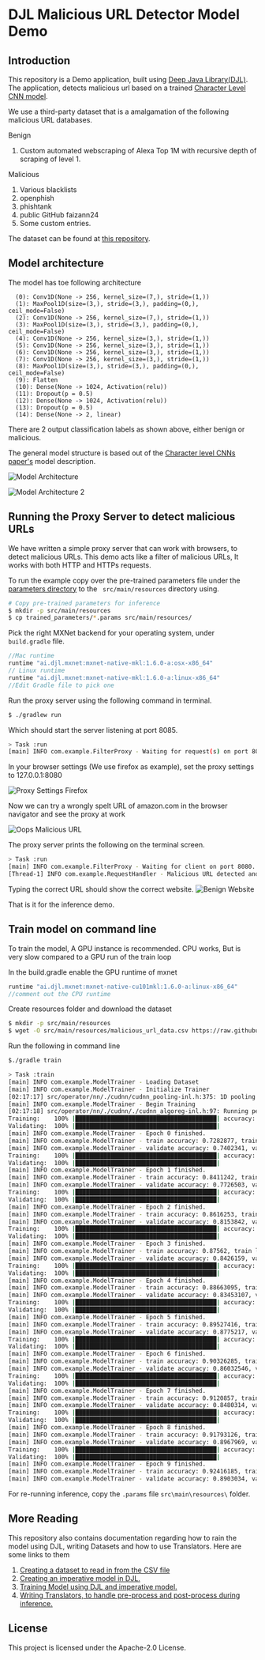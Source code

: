 # DJL Malicious URL Detector Model Demo

## Introduction

This repository is a Demo application, built using [Deep Java Library(DJL)](https://github.com/awslabs/djl). The application, detects malicious url based on a trained [Character Level CNN model](https://arxiv.org/abs/1509.01626).

We use a third-party dataset that is a amalgamation of the following malicious URL databases.

Benign

1. Custom automated webscraping of Alexa Top 1M with recursive depth of scraping of level 1.

Malicious

1. Various blacklists
2. openphish
3. phishtank
4. public GitHub faizann24
5. Some custom entries.

The dataset can be found at [this repository](https://github.com/incertum/cyber-matrix-ai/tree/master/Malicious-URL-Detection-Deep-Learning).

## Model architecture

The model has toe following architecture

```
  (0): Conv1D(None -> 256, kernel_size=(7,), stride=(1,))
  (1): MaxPool1D(size=(3,), stride=(3,), padding=(0,), ceil_mode=False)
  (2): Conv1D(None -> 256, kernel_size=(7,), stride=(1,))
  (3): MaxPool1D(size=(3,), stride=(3,), padding=(0,), ceil_mode=False)
  (4): Conv1D(None -> 256, kernel_size=(3,), stride=(1,))
  (5): Conv1D(None -> 256, kernel_size=(3,), stride=(1,))
  (6): Conv1D(None -> 256, kernel_size=(3,), stride=(1,))
  (7): Conv1D(None -> 256, kernel_size=(3,), stride=(1,))
  (8): MaxPool1D(size=(3,), stride=(3,), padding=(0,), ceil_mode=False)
  (9): Flatten
  (10): Dense(None -> 1024, Activation(relu))
  (11): Dropout(p = 0.5)
  (12): Dense(None -> 1024, Activation(relu))
  (13): Dropout(p = 0.5)
  (14): Dense(None -> 2, linear)

```
There are 2 output classification labels as shown above, either benign or malicious.

The general model structure is based out of the [Character level CNNs paper's](https://arxiv.org/abs/1509.01626) model description.

![Model Architecture](docs/convolutional_layers.png) 

![Model Architecture 2](docs/dense_layer.png)

## Running the Proxy Server to detect malicious URLs

We have written a simple proxy server that can work with browsers, to detect malicious URLs. This demo  acts like a filter of malicious URLs, It works with both HTTP and HTTPs requests.

To run the example copy over the pre-trained parameters file under the [parameters directory](trained_parameters) to the ``` src/main/resources``` directory using.

```bash
# Copy pre-trained parameters for inference
$ mkdir -p src/main/resources
$ cp trained_parameters/*.params src/main/resources/
```

Pick the right MXNet backend for your operating system, under ```build.gradle``` file. 

```groovy
//Mac runtime
runtime "ai.djl.mxnet:mxnet-native-mkl:1.6.0-a:osx-x86_64"
// Linux runtime
runtime "ai.djl.mxnet:mxnet-native-mkl:1.6.0-a:linux-x86_64"
//Edit Gradle file to pick one
```

Run the proxy server using the following command in terminal.

```bash
$ ./gradlew run
```
Which should start the server listening at port 8085.
```bash
> Task :run
[main] INFO com.example.FilterProxy - Waiting for request(s) on port 8080
```
In your browser settings (We use firefox as example), set the proxy settings to 127.0.0.1:8080

![Proxy Settings Firefox](docs/proxy_firefox.png)

Now we can try a wrongly spelt URL of amazon.com in the browser navigator and see the proxy at work

![Oops Malicious URL](docs/wrong_url_firefox.png)

The proxy server prints the following on the terminal screen.
```bash
> Task :run
[main] INFO com.example.FilterProxy - Waiting for client on port 8080..
[Thread-1] INFO com.example.RequestHandler - Malicious URL detected and blocked http://amazom.com/
```

Typing the correct URL should show the correct website.
![Benign Website](docs/correct_firefox.png)    

That is it for the inference demo.

## Train model on command line

To train the model, A GPU instance is recommended. CPU works, But is very slow compared to a GPU run of the train loop

In the build.gradle enable the GPU runtime of mxnet

```groovy
runtime "ai.djl.mxnet:mxnet-native-cu101mkl:1.6.0-a:linux-x86_64"
//comment out the CPU runtime
```
Create resources folder and download the dataset
```bash
$ mkdir -p src/main/resources
$ wget -O src/main/resources/malicious_url_data.csv https://raw.githubusercontent.com/incertum/cyber-matrix-ai/master/Malicious-URL-Detection-Deep-Learning/data/url_data_mega_deep_learning.csv
```

Run the following in command line

```bash
$./gradle train

> Task :train
[main] INFO com.example.ModelTrainer - Loading Dataset
[main] INFO com.example.ModelTrainer - Initialize Trainer
[02:17:17] src/operator/nn/./cudnn/cudnn_pooling-inl.h:375: 1D pooling is not supported by cudnn, MXNet 1D pooling is applied.
[main] INFO com.example.ModelTrainer - Begin Training
[02:17:18] src/operator/nn/./cudnn/./cudnn_algoreg-inl.h:97: Running performance tests to find the best convolution algorithm, this can take a while... (set the environment variable MXNET_CUDNN_AUTOTUNE_DEFAULT to 0 to disable)
Training:    100% |████████████████████████████████████████| accuracy: 0.73 loss: 0.53 speed: 1734.70 urls/sec
Validating:  100% |████████████████████████████████████████|
[main] INFO com.example.ModelTrainer - Epoch 0 finished.
[main] INFO com.example.ModelTrainer - train accuracy: 0.7282877, train loss: 0.52515125
[main] INFO com.example.ModelTrainer - validate accuracy: 0.7402341, validate loss: 0.56785536
Training:    100% |████████████████████████████████████████| accuracy: 0.84 loss: 0.36 speed: 1741.51 urls/sec
Validating:  100% |████████████████████████████████████████|
[main] INFO com.example.ModelTrainer - Epoch 1 finished.
[main] INFO com.example.ModelTrainer - train accuracy: 0.8411242, train loss: 0.36307296
[main] INFO com.example.ModelTrainer - validate accuracy: 0.7726503, validate loss: 0.541216
Training:    100% |████████████████████████████████████████| accuracy: 0.86 loss: 0.32 speed: 1755.39 urls/sec
Validating:  100% |████████████████████████████████████████|
[main] INFO com.example.ModelTrainer - Epoch 2 finished.
[main] INFO com.example.ModelTrainer - train accuracy: 0.8616253, train loss: 0.31982687
[main] INFO com.example.ModelTrainer - validate accuracy: 0.8153842, validate loss: 0.42479417
Training:    100% |████████████████████████████████████████| accuracy: 0.88 loss: 0.29 speed: 1547.37 urls/sec
Validating:  100% |████████████████████████████████████████|
[main] INFO com.example.ModelTrainer - Epoch 3 finished.
[main] INFO com.example.ModelTrainer - train accuracy: 0.87562, train loss: 0.2914456
[main] INFO com.example.ModelTrainer - validate accuracy: 0.8426159, validate loss: 0.3691258
Training:    100% |████████████████████████████████████████| accuracy: 0.89 loss: 0.27 speed: 1766.33 urls/sec
Validating:  100% |████████████████████████████████████████|
[main] INFO com.example.ModelTrainer - Epoch 4 finished.
[main] INFO com.example.ModelTrainer - train accuracy: 0.88663095, train loss: 0.26910067
[main] INFO com.example.ModelTrainer - validate accuracy: 0.83453107, validate loss: 0.3761223
Training:    100% |████████████████████████████████████████| accuracy: 0.90 loss: 0.25 speed: 1764.38 urls/sec
Validating:  100% |████████████████████████████████████████|
[main] INFO com.example.ModelTrainer - Epoch 5 finished.
[main] INFO com.example.ModelTrainer - train accuracy: 0.89527416, train loss: 0.24976254
[main] INFO com.example.ModelTrainer - validate accuracy: 0.8775217, validate loss: 0.28764376
Training:    100% |████████████████████████████████████████| accuracy: 0.90 loss: 0.23 speed: 1778.58 urls/sec
Validating:  100% |████████████████████████████████████████|
[main] INFO com.example.ModelTrainer - Epoch 6 finished.
[main] INFO com.example.ModelTrainer - train accuracy: 0.90326285, train loss: 0.23195234
[main] INFO com.example.ModelTrainer - validate accuracy: 0.86032546, validate loss: 0.33043325
Training:    100% |████████████████████████████████████████| accuracy: 0.91 loss: 0.21 speed: 1747.46 urls/sec
Validating:  100% |████████████████████████████████████████|
[main] INFO com.example.ModelTrainer - Epoch 7 finished.
[main] INFO com.example.ModelTrainer - train accuracy: 0.9120857, train loss: 0.2143221
[main] INFO com.example.ModelTrainer - validate accuracy: 0.8480314, validate loss: 0.34760192
Training:    100% |████████████████████████████████████████| accuracy: 0.92 loss: 0.20 speed: 1789.17 urls/sec
Validating:  100% |████████████████████████████████████████|
[main] INFO com.example.ModelTrainer - Epoch 8 finished.
[main] INFO com.example.ModelTrainer - train accuracy: 0.91793126, train loss: 0.19966042
[main] INFO com.example.ModelTrainer - validate accuracy: 0.8967969, validate loss: 0.24789414
Training:    100% |████████████████████████████████████████| accuracy: 0.92 loss: 0.18 speed: 1708.66 urls/sec
Validating:  100% |████████████████████████████████████████|
[main] INFO com.example.ModelTrainer - Epoch 9 finished.
[main] INFO com.example.ModelTrainer - train accuracy: 0.92416185, train loss: 0.18444999
[main] INFO com.example.ModelTrainer - validate accuracy: 0.8903034, validate loss: 0.27242142
```

For re-running inference, copy the ```.params``` file ```src\main\resources\``` folder.

## More Reading

This repository also contains documentation regarding how to rain the model using DJL, writing Datasets and how to use Translators. Here are some links to them

1. [Creating a dataset to read in from the CSV file](docs/dataset_creation.md)
2. [Creating an imperative model in DJL.](docs/define_model.md)
3. [Training Model using DJL and imperative model.](docs/training_model.md)
4. [Writing Translators, to handle pre-process and post-process during inference.](docs/translators.md)

## License

This project is licensed under the Apache-2.0 License.




